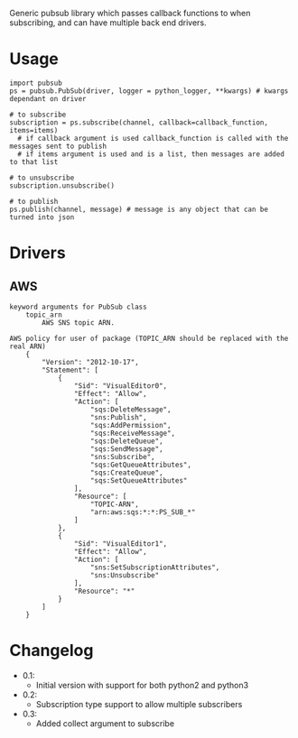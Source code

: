 Generic pubsub library which passes callback functions to when subscribing, and can have multiple back end drivers.

Usage
=====

    import pubsub
    ps = pubsub.PubSub(driver, logger = python_logger, **kwargs) # kwargs dependant on driver

    # to subscribe
    subscription = ps.subscribe(channel, callback=callback_function, items=items)
      # if callback argument is used callback_function is called with the messages sent to publish
      # if items argument is used and is a list, then messages are added to that list

    # to unsubscribe
    subscription.unsubscribe()
    
    # to publish
    ps.publish(channel, message) # message is any object that can be turned into json


Drivers
=======

AWS
---
    keyword arguments for PubSub class
        topic_arn
            AWS SNS topic ARN.
            
    AWS policy for user of package (TOPIC_ARN should be replaced with the real ARN)
       	{
            "Version": "2012-10-17",
            "Statement": [
                {
                    "Sid": "VisualEditor0",
                    "Effect": "Allow",
                    "Action": [
                        "sqs:DeleteMessage",
                        "sns:Publish",
                        "sqs:AddPermission",
                        "sqs:ReceiveMessage",
                        "sqs:DeleteQueue",
                        "sqs:SendMessage",
                        "sns:Subscribe",
                        "sqs:GetQueueAttributes",
                        "sqs:CreateQueue",
                        "sqs:SetQueueAttributes"
                    ],
                    "Resource": [
                        "TOPIC-ARN",
                        "arn:aws:sqs:*:*:PS_SUB_*"
                    ]
                },
                {
                    "Sid": "VisualEditor1",
                    "Effect": "Allow",
                    "Action": [
                        "sns:SetSubscriptionAttributes",
                        "sns:Unsubscribe"
                    ],
                    "Resource": "*"
                }
            ]
        }            
        

Changelog
==========
* 0.1:
    * Initial version with support for both python2 and python3
* 0.2:
    * Subscription type support to allow multiple subscribers
* 0.3:
    * Added collect argument to subscribe

